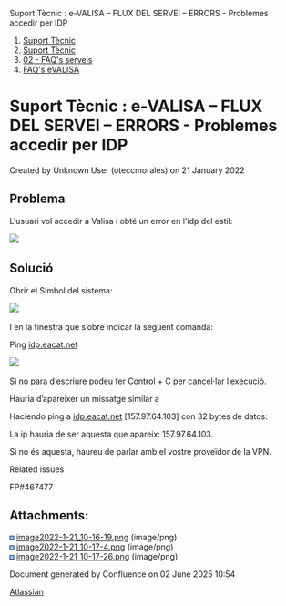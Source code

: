 Suport Tècnic : e-VALISA – FLUX DEL SERVEI – ERRORS - Problemes accedir per IDP  

1.  [Suport Tècnic](index.html)
2.  [Suport Tècnic](13893782.html)
3.  [02 - FAQ's serveis](26313393.html)
4.  [FAQ's eVALISA](28705569.html)

Suport Tècnic : e-VALISA – FLUX DEL SERVEI – ERRORS - Problemes accedir per IDP
===============================================================================

Created by Unknown User (oteccmorales) on 21 January 2022

Problema
--------

L'usuari vol accedir a Valisa i obté un error en l'idp del estil:

![](attachments/64979603/64979604.png)

  

Solució
-------

Obrir el Simbol del sistema:

![](attachments/64979603/64979605.png)

I en la finestra que s’obre indicar la següent comanda:

Ping [idp.eacat.net](http://idp.eacat.net)

![](attachments/64979603/64979606.png)

Si no para d’escriure podeu fer Control + C per cancel·lar l’execució.

Hauria d’apareixer un missatge similar a

Haciendo ping a [idp.eacat.net](http://idp.eacat.net) \[157.97.64.103\] con 32 bytes de datos:

La ip hauria de ser aquesta que apareix: 157.97.64.103.

Si no és aquesta, haureu de parlar amb el vostre proveïdor de la VPN.

  

  

Related issues

FP#467477

  

  

Attachments:
------------

![](images/icons/bullet_blue.gif) [image2022-1-21\_10-16-19.png](attachments/64979603/64979604.png) (image/png)  
![](images/icons/bullet_blue.gif) [image2022-1-21\_10-17-4.png](attachments/64979603/64979605.png) (image/png)  
![](images/icons/bullet_blue.gif) [image2022-1-21\_10-17-26.png](attachments/64979603/64979606.png) (image/png)  

Document generated by Confluence on 02 June 2025 10:54

[Atlassian](http://www.atlassian.com/)